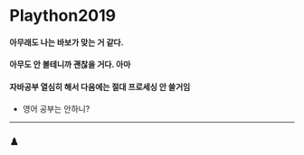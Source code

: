 # Plaython2019

#### 아무래도 나는 바보가 맞는 거 같다.
#### 아무도 안 볼테니까 괜찮을 거다. 아마
#### 자바공부 열심히 해서 다음에는 절대 프로세싱 안 쓸거임
  * 영어 공부는 안하니?
----
### ♟️
